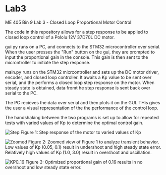 # Lab3
 ME 405 Bin 9 Lab 3 - Closed Loop Proportional Motor Control

 The code in this repository allows for a step response to be applied to closed loop control of a Pololu 12V 37D70L DC motor.

 gui.py runs on a PC, and connects to the STM32 microcontroller over serial. When the user presses the "Run" button on the gui, they are prompted to input the proportional gain in the console. This gain is then sent to the microntroller to initiate the step response.

 main.py runs on the STM32 micrcontroller and sets up the DC motor driver, encoder, and closed loop controller. It awaits a Kp value to be sent over serial, and the performs a closed loop step response on the motor. When steady state is obtained, data fromt he step response is sent back over serial to the PC.

 The PC recieves the data over serial and then plots it on the GUI. THis gives the user a visual representation of the the performance of the control loop.

 The handshaking between the two programs is set up to allow for repeated tests with varied values of Kp to determine the optimal control gain.

 ![Step](https://github.com/logdotzipp/Lab3/assets/156237159/b62b3f7e-5456-4a53-9112-9190b8967856)
 Figure 1: Step response of the motor to varied values of Kp

![Zoomed](https://github.com/logdotzipp/Lab3/assets/156237159/dc6ca88c-0c72-4d75-a4e7-840578007e54)
 Figure 2: Zoomed view of Figure 1 to analyze transient behavior. Low values of Kp (0.05, 0.1) result in undershoot and high steady state error. Relatively high values of Kp (1.0, 3.0) result in overshoot and oscillation.

![KP0_16](https://github.com/logdotzipp/Lab3/assets/156237159/583a4e1f-c114-4b3a-9e5a-1605131d18d7)
 Figure 3: Optimized proportional gain of 0.16 results in no overshoot and low steady state error.
